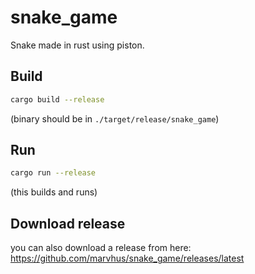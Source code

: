 # snake_game
Snake made in rust using piston.

## Build
```bash
cargo build --release
```
(binary should be in `./target/release/snake_game`)

## Run
```bash
cargo run --release
```
(this builds and runs)

## Download release
you can also download a release from here:
https://github.com/marvhus/snake_game/releases/latest
